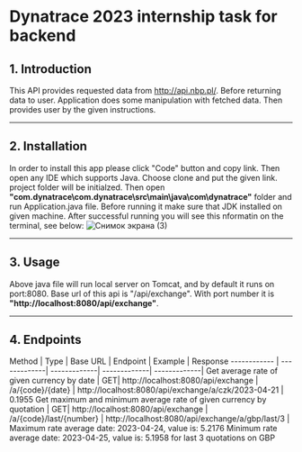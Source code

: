 # Dynatrace 2023 internship task for backend
## 1. Introduction
This API provides requested data from http://api.nbp.pl/. Before returning data to user. Application does some manipulation with fetched data.
Then provides user by the given instructions.
***
## 2. Installation
In order to install this app please click "Code" button and copy link. Then open any IDE which supports Java. Choose clone and put the given link.
project folder will be initialzed. Then open **"com.dynatrace\com.dynatrace\src\main\java\com\dynatrace"** folder and run Application.java file.
Before running it make sure that JDK installed on given machine. 
After successful running you will see this nformatin on the terminal, see below:
![Снимок экрана (3)](https://user-images.githubusercontent.com/57500808/234324060-e5001060-05c8-4dda-bfa8-b5787191503a.png)
***
## 3. Usage
Above java file will run local server on Tomcat, and by default it runs on port:8080. Base url of this api is "/api/exchange". With port number it  is **"http://localhost:8080/api/exchange"**. 
***
## 4. Endpoints
Method | Type | Base URL | Endpoint | Example | Response
------------ | -------------| -------------| -------------|  -------------| 
Get average rate of given currency by date | GET|  http://localhost:8080/api/exchange | /a/{code}/{date} | http://localhost:8080/api/exchange/a/czk/2023-04-21 | 0.1955
Get maximum and minimum average rate of  given currency by quotation | GET|  http://localhost:8080/api/exchange | /a/{code}/last/{number} | http://localhost:8080/api/exchange/a/gbp/last/3 | Maximum rate average date: 2023-04-24, value is: 5.2176
Minimum rate average date: 2023-04-25, value is: 5.1958
for last 3 quotations on GBP



